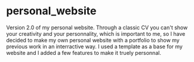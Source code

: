 # personal_website
Version 2.0 of my personal website. Through a classic CV you can't show your creativity and your personnality, which is important to me, so I have decided to make my own personal website with a portfolio to show my previous work in an interractive way.
I used a template as a base for my website and I added a few features to make it truely personnal.